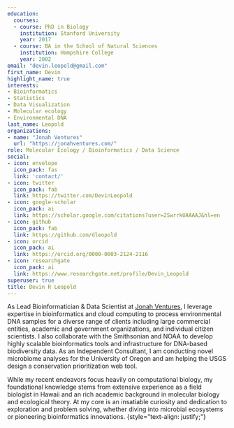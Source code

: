 ```yaml
---
education:
  courses:
  - course: PhD in Biology
    institution: Stanford University
    year: 2017
  - course: BA in the School of Natural Sciences
    institution: Hampshire College
    year: 2002
email: "devin.leopold@gmail.com"
first_name: Devin
highlight_name: true
interests:
- Bioinformatics
- Statistics
- Data Visualization
- Molecular ecology
- Environmental DNA
last_name: Leopold
organizations:
- name: "Jonah Ventures"
  url: "https://jonahventures.com/"
role: Molecular Ecology / Bioinformatics / Data Science
social:
- icon: envelope
  icon_pack: fas
  link: 'contact/'
- icon: twitter
  icon_pack: fab
  link: https://twitter.com/DevinLeopold
- icon: google-scholar
  icon_pack: ai
  link: https://scholar.google.com/citations?user=2SwrrkUAAAAJ&hl=en
- icon: github
  icon_pack: fab
  link: https://github.com/dleopold
- icon: orcid
  icon_pack: ai
  link: https://orcid.org/0000-0003-2124-2116
- icon: researchgate
  icon_pack: ai
  link: https://www.researchgate.net/profile/Devin_Leopold
superuser: true
title: Devin R Leopold
---
```


As Lead Bioinformatician & Data Scientist at [Jonah Ventures](https://jonahventures.com/), I leverage expertise in bioinformatics and cloud computing to process environmental DNA samples for a diverse range of clients including large commercial entities, academic and government organizations, and individual citizen scientists. I also collaborate with the Smithsonian and NOAA to develop highly scalable bioinformatics tools and infrastructure for DNA-based biodiversity data. As an Independent Consultant, I am conducting novel microbiome analyses for the University of Oregon and am helping the USGS design a conservation prioritization web tool.
 
While my recent endeavors focus heavily on computational biology, my foundational knowledge stems from extensive experience as a field biologist in Hawaii and an rich academic background in molecular biology and ecological theory. At my core is an insatiable curiosity and dedication to exploration and problem solving, whether diving into microbial ecosystems or pioneering bioinformatics innovations.
{style="text-align: justify;"}
